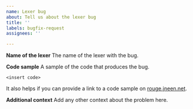 ```yaml
---
name: Lexer bug
about: Tell us about the lexer bug
title: ''
labels: bugfix-request
assignees: ''

---
```


**Name of the lexer**
The name of the lexer with the bug.

**Code sample**
A sample of the code that produces the bug.

```
<insert code>
```

It also helps if you can provide a link to a code sample on [rouge.jneen.net][dingus].

**Additional context**
Add any other context about the problem here.

[dingus]: http://rouge.jneen.net/
